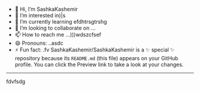 - 👋 Hi, I’m SashkaKashemir
- 👀 I’m interested in)|s
- 🌱 I’m currently learning efdhtrsgtrshg
- 💞️ I’m looking to collaborate on ...
- 📫 How to reach me ...)))wdszcfsef
- 😄 Pronouns: ..asdc
- ⚡ Fun fact: .fv
SashkaKashemir/SashkaKashemir is a ✨ special ✨ repository because its `README.md` (this file) appears on your GitHub profile.
You can click the Preview link to take a look at your changes.
---
fdvfsdg
